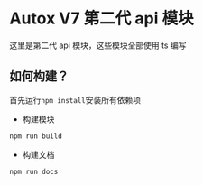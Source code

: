 # Autox V7 第二代 api 模块

这里是第二代 api 模块，这些模块全部使用 ts 编写

## 如何构建？

首先运行`npm install`安装所有依赖项

- 构建模块

```js
npm run build
```

- 构建文档

```js
npm run docs
```
